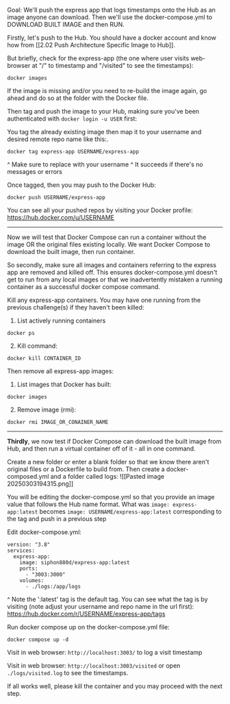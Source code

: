 Goal: We'll push the express app that logs timestamps onto the Hub as an image anyone can download. Then we'll use the docker-compose.yml to DOWNLOAD BUILT IMAGE and then RUN.

Firstly, let's push to the Hub. You should have a docker account and know how from [[2.02 Push Architecture Specific Image to Hub]]. 

But briefly, check for the express-app (the one where user visits web-browser at "/" to timestamp and "/visited" to see the timestamps):
```
docker images
```

If the image is missing and/or you need to re-build the image again, go ahead and do so at the folder with the Docker file.

Then tag and push the image to your Hub, making sure you've been authenticated with `docker login -u USER` first:

You tag the already existing image then map it to your username and desired remote repo name like this:.
```
docker tag express-app USERNAME/express-app
```
^ Make sure to replace with your username
^ It succeeds if there's no messages or errors

Once tagged, then you may push to the Docker Hub:
```
docker push USERNAME/express-app
```

You can see all your pushed repos by visiting your Docker profile:
https://hub.docker.com/u/USERNAME

---


Now we will test that Docker Compose can run a container without the image OR the original files existing locally. We want Docker Compose to download the built image, then run container.

So secondly, make sure all images and containers referring to the express app are removed and killed off. This ensures docker-compose.yml doesn't get to run from any local images or that we inadvertently mistaken a running container as a successful docker compose command.

Kill any express-app containers. You may have one running from the previous challenge(s) if they haven't been killed:

1. List actively running containers
```
docker ps
```

2. Kill command:
```
docker kill CONTAINER_ID
```

Then remove all express-app images:

1. List images that Docker has built:
```
docker images
```

2. Remove image (rmi):
```
docker rmi IMAGE_OR_CONAINER_NAME
```

---

**Thirdly**, we now test if Docker Compose can download the built image from Hub, and then run a virtual container off of it - all in one command.

Create a new folder or enter a blank folder so that we know there aren't original files or a Dockerfile to build from. Then create a docker-composed.yml and a folder called logs:
![[Pasted image 20250303194315.png]]

You will be editing the docker-compose.yml so that you provide an image value that follows the Hub name format. What was `image: express-app:latest` becomes `image: USERNAME/express-app:latest` corresponding to the tag and push in a previous step

Edit docker-compose.yml:
```
version: "3.8"
services:
  express-app:
    image: siphon880d/express-app:latest
    ports:
      - "3003:3000"
    volumes:
      - ./logs:/app/logs
```

^ Note the ':latest' tag is the default tag. You can see what the tag is by visiting (note adjust your username and repo name in the url first):
https://hub.docker.com/r/USERNAME/express-app/tags


Run docker compose up on the docker-compose.yml file:
```
docker compose up -d
```

Visit in web browser: `http://localhost:3003/` to log a visit timestamp

Visit in web browser: `http://localhost:3003/visited` or open `./logs/visited.log` to see the timestamps.

If all works well, please kill the container and you may proceed with the next step.
